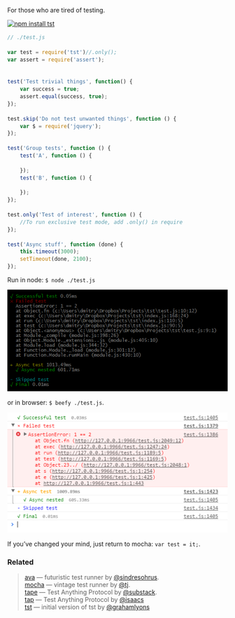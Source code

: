 For those who are tired of testing.

[![npm install tst](https://nodei.co/npm/tst.png?mini=true)](https://npmjs.org/package/tst/)

```js
// ./test.js

var test = require('tst')//.only();
var assert = require('assert');


test('Test trivial things', function() {
    var success = true;
    assert.equal(success, true);
});

test.skip('Do not test unwanted things', function () {
	var $ = require('jquery');
});

test('Group tests', function () {
	test('A', function () {

	});
	test('B', function () {

	});
});

test.only('Test of interest', function () {
	//To run exclusive test mode, add .only() in require
});

test('Async stuff', function (done) {
	this.timeout(3000);
	setTimeout(done, 2100);
});
```

Run in node: `$ node ./test.js`

![Terminal](/terminal.png?raw=true "Terminal view")

or in browser: `$ beefy ./test.js`.

![Browser](/console.png?raw=true "Browser view")

If you’ve changed your mind, just return to mocha: `var test = it;`.


### Related

> [ava](https://npmjs.org/package/ava) — futuristic test runner by [@sindresohrus](https://github.com/sindresohrus).<br/>
> [mocha](https://npmjs.org/package/mocha) — vintage test runner by [@tj](https://github.com/tj).<br/>
> [tape](https://npmjs.org/package/tape) — Test Anything Protocol by [@substack](https://github.com/substack).<br/>
> [tap](https://npmjs.org/package/tap) — Test Anything Protocol by [@isaacs](https://github.com/isaacs)<br/>
> [tst](https://github.com/grahamlyons/tst) — initial version of tst by [@grahamlyons](https://github.com/grahamlyons)</br>